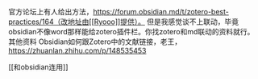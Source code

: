 官方论坛上有人给出方法，https://forum.obsidian.md/t/zotero-best-practices/164（改地址由[[Ryooo]]提供）。
但是我感觉谈不上联动，毕竟obsidian不像word那样能给zotero插件栏。你找zotero和md联动的资料就行。
其他资料
Obsidian如何跟Zotero中的文献链接，老王，https://zhuanlan.zhihu.com/p/148535453 

[[和obsidian连用]]